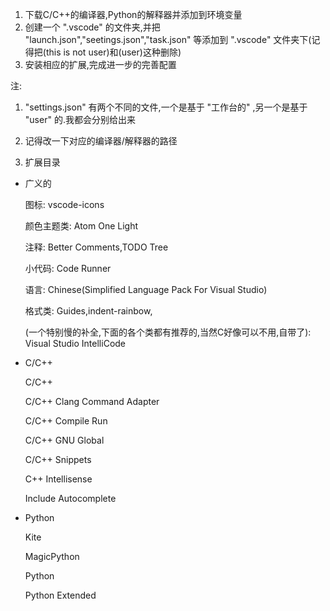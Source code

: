 1. 下载C/C++的编译器,Python的解释器并添加到环境变量
2. 创建一个 ".vscode" 的文件夹,并把 "launch.json","seetings.json","task.json" 等添加到 ".vscode" 文件夹下(记得把(this is not user)和(user)这种删除)
3. 安装相应的扩展,完成进一步的完善配置

注: 
1. "settings.json" 有两个不同的文件,一个是基于 "工作台的" ,另一个是基于 "user" 的.我都会分别给出来

2. 记得改一下对应的编译器/解释器的路径

3. 扩展目录

  - 广义的

    图标: vscode-icons

    颜色主题类: Atom One Light

    注释: Better Comments,TODO Tree

    小代码: Code Runner

    语言: Chinese(Simplified Language Pack For Visual Studio)

    格式类: Guides,indent-rainbow,

    (一个特别慢的补全,下面的各个类都有推荐的,当然C好像可以不用,自带了): Visual Studio IntelliCode

  - C/C++

    C/C++

    C/C++ Clang Command Adapter

    C/C++ Compile Run

    C/C++ GNU Global

    C/C++ Snippets

    C++ Intellisense

    Include Autocomplete

  - Python

    Kite

    MagicPython

    Python

    Python Extended